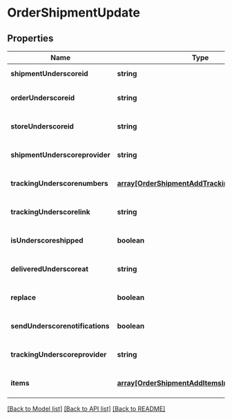 # OrderShipmentUpdate

## Properties
Name | Type | Description | Notes
------------ | ------------- | ------------- | -------------
**shipmentUnderscoreid** | **string** |  | [default to null]
**orderUnderscoreid** | **string** |  | [optional] [default to null]
**storeUnderscoreid** | **string** |  | [optional] [default to null]
**shipmentUnderscoreprovider** | **string** |  | [optional] [default to null]
**trackingUnderscorenumbers** | [**array[OrderShipmentAddTrackingNumbersInner]**](OrderShipmentAddTrackingNumbersInner.md) |  | [optional] [default to null]
**trackingUnderscorelink** | **string** |  | [optional] [default to null]
**isUnderscoreshipped** | **boolean** |  | [optional] [default to true]
**deliveredUnderscoreat** | **string** |  | [optional] [default to null]
**replace** | **boolean** |  | [optional] [default to true]
**sendUnderscorenotifications** | **boolean** |  | [optional] [default to false]
**trackingUnderscoreprovider** | **string** |  | [optional] [default to null]
**items** | [**array[OrderShipmentAddItemsInner]**](OrderShipmentAddItemsInner.md) |  | [optional] [default to null]

[[Back to Model list]](../README.md#documentation-for-models) [[Back to API list]](../README.md#documentation-for-api-endpoints) [[Back to README]](../README.md)


